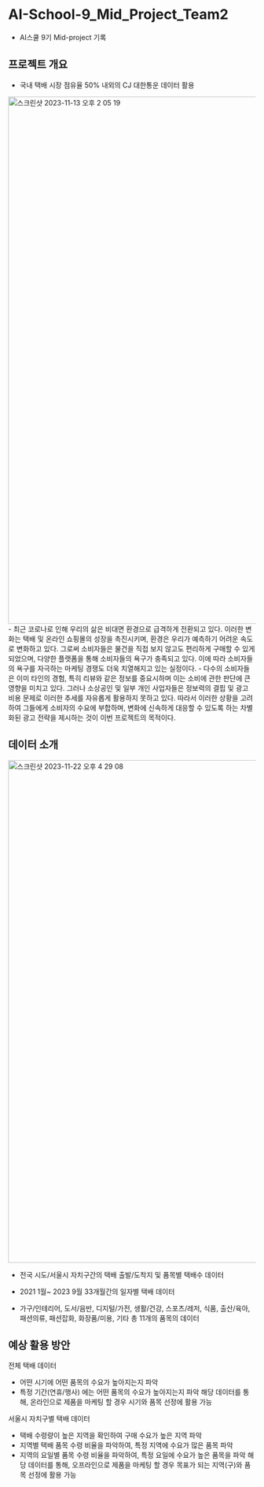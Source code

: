 # AI-School-9_Mid_Project_Team2
- AI스쿨 9기 Mid-project 기록
  
## 프로젝트 개요
- 국내 택배 시장 점유율 50% 내외의 CJ 대한통운 데이터 활용
<img width="1071" alt="스크린샷 2023-11-13 오후 2 05 19" src="https://github.com/Seongjin1225/AI-School-9_Mid_Project_Team2/assets/114036940/9ce576e0-12b9-40f8-bc98-91716d48f448">
- 최근 코로나로 인해 우리의 삶은 비대면 환경으로 급격하게 전환되고 있다. 이러한 변화는 택배 및 온라인 쇼핑몰의 성장을 촉진시키며, 환경은 우리가 예측하기 어려운 속도로 변화하고 있다. 그로써 소비자들은 물건을 직접 보지 않고도 편리하게 구매할 수 있게 되었으며, 다양한 플랫폼을 통해 소비자들의 욕구가 충족되고 있다. 이에 따라 소비자들의 욕구를 자극하는 마케팅 경쟁도 더욱 치열해지고 있는 실정이다.
- 다수의 소비자들은 이미 타인의 경험, 특히 리뷰와 같은 정보를 중요시하며 이는 소비에 관한 판단에 큰 영향을 미치고 있다. 그러나 소상공인 및 일부 개인 사업자들은 정보력의 결핍 및 광고 비용 문제로 이러한 추세를 자유롭게 활용하지 못하고 있다. 따라서 이러한 상황을 고려하여 그들에게 소비자의 수요에 부합하며, 변화에 신속하게 대응할 수 있도록 하는 차별화된 광고 전략을 제시하는 것이 이번 프로젝트의 목적이다.

## 데이터 소개
<img width="1021" alt="스크린샷 2023-11-22 오후 4 29 08" src="https://github.com/Seongjin1225/AI-School-9_Mid_Project_Team2/assets/114036940/799337f2-a639-4b01-bfc9-8c20b235ceea">

- 전국 시도/서울시 자치구간의 택배 출발/도착지 및 품목별 택배수 데이터

- 2021 1월~ 2023 9월 33개월간의 일자별 택배 데이터

- 가구/인테리어, 도서/음반, 디지털/가전, 생활/건강, 스포츠/레저, 식품, 출산/육아, 패션의류, 패션잡화, 화장품/미용, 기타 총 11개의 품목의 데이터

## 예상 활용 방안
전체 택배 데이터 
- 어떤 시기에 어떤 품목의 수요가 높아지는지 파악
- 특정 기간(연휴/행사) 에는 어떤 품목의 수요가 높아지는지 파악
해당 데이터를 통해, 온라인으로 제품을 마케팅 할 경우 시기와 품목 선정에 활용 가능

서울시 자치구별 택배 데이터
- 택배 수령량이 높은 지역을 확인하여 구매 수요가 높은 지역 파악
- 지역별 택배 품목 수령 비율을 파악하여, 특정 지역에 수요가 많은 품목 파악
- 지역의 요일별 품목 수령 비율을 파악하여, 특정 요일에 수요가 높은 품목을 파악
해당 데이터를 통해, 오프라인으로 제품을 마케팅 할 경우 목표가 되는 지역(구)와 품목 선정에 활용 가능
